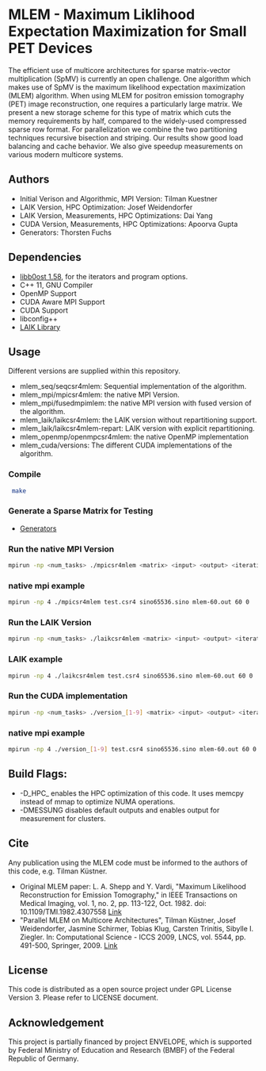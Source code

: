 # MLEM - Maximum Liklihood Expectation Maximization for Small PET Devices

The efficient use of multicore architectures for sparse matrix-vector multiplication (SpMV) is currently an open challenge. One algorithm which makes use of SpMV is the maximum likelihood expectation maximization (MLEM) algorithm. When using MLEM for positron emission tomography (PET) image reconstruction, one requires a particularly large matrix. We present a new storage scheme for this type of matrix which cuts the memory requirements by half, compared to the widely-used compressed sparse row format. For parallelization we combine the two partitioning techniques recursive bisection and striping. Our results show good load balancing and cache behavior. We also give speedup measurements on various modern multicore systems.

## Authors
- Initial Verison and Algorithmic, MPI Version: Tilman Kuestner
- LAIK Version, HPC Optimization: Josef Weidendorfer
- LAIK Version, Measurements, HPC Optimizations: Dai Yang
- CUDA Version, Measurements, HPC Optimizations: Apoorva Gupta
- Generators: Thorsten Fuchs

## Dependencies
- [libb0ost 1.58](http://boost.org/), for the iterators and program options.
- C++ 11, GNU Compiler
- OpenMP Support
- CUDA Aware MPI Support
- CUDA Support 
- libconfig++
- [LAIK Library](https://github.com/envelope-project/laik)

## Usage
Different versions are supplied within this repository. 
- mlem_seq/seqcsr4mlem: Sequential implementation of the algorithm.
- mlem_mpi/mpicsr4mlem: the native MPI Version.
- mlem_mpi/fusedmpimlem: the native MPI version with fused version of the algorithm.
- mlem_laik/laikcsr4mlem: the LAIK version without repartitioning support. 
- mlem_laik/laikcsr4mlem-repart: LAIK version with explicit repartitioning. 
- mlem_openmp/openmpcsr4mlem: the native OpenMP implementation
- mlem_cuda/versions: The different CUDA implementations of the algorithm.  

### Compile
```sh
 make
```
### Generate a Sparse Matrix for Testing
- [Generators](https://github.com/envelope-project/mlem) 

### Run the native MPI Version
```sh
mpirun -np <num_tasks> ./mpicsr4mlem <matrix> <input> <output> <iterations> <checkpointing>
```
### native mpi example
```sh
mpirun -np 4 ./mpicsr4mlem test.csr4 sino65536.sino mlem-60.out 60 0
```
### Run the LAIK Version
```sh
mpirun -np <num_tasks> ./laikcsr4mlem <matrix> <input> <output> <iterations>
```
### LAIK example
```sh
mpirun -np 4 ./laikcsr4mlem test.csr4 sino65536.sino mlem-60.out 60 0
```
### Run the CUDA implementation
```sh
mpirun -np <num_tasks> ./version_[1-9] <matrix> <input> <output> <iterations> <checkpointing>
```
### native mpi example
```sh
mpirun -np 4 ./version_[1-9] test.csr4 sino65536.sino mlem-60.out 60 0
```


## Build Flags:
- -D\_HPC\_ enables the HPC optimization of this code. It uses memcpy instead of mmap to optimize NUMA operations. 
- -DMESSUNG disables default outputs and enables output for measurement for clusters. 

## Cite
Any publication using the MLEM code must be informed to the authors of this code, e.g. Tilman Küstner.
- Original MLEM paper: L. A. Shepp and Y. Vardi, "Maximum Likelihood Reconstruction for Emission Tomography," in IEEE Transactions on Medical Imaging, vol. 1, no. 2, pp. 113-122, Oct. 1982. doi: 10.1109/TMI.1982.4307558 [Link](http://ieeexplore.ieee.org/stamp/stamp.jsp?tp=&arnumber=4307558&isnumber=4307552)
- "Parallel MLEM on Multicore Architectures", Tilman Küstner, Josef Weidendorfer, Jasmine Schirmer, Tobias Klug, Carsten Trinitis, Sibylle I. Ziegler. In: Computational Science - ICCS 2009, LNCS, vol. 5544, pp. 491-500, Springer, 2009. [Link](http://www.springerlink.com/content/x2226771p5779h34/)

## License
This code is distributed as a open source project under GPL License Version 3. Please refer to LICENSE document.

## Acknowledgement
This project is partially financed by project ENVELOPE, which is supported by Federal Ministry of Education and Research (BMBF) of the Federal Republic of Germany. 
